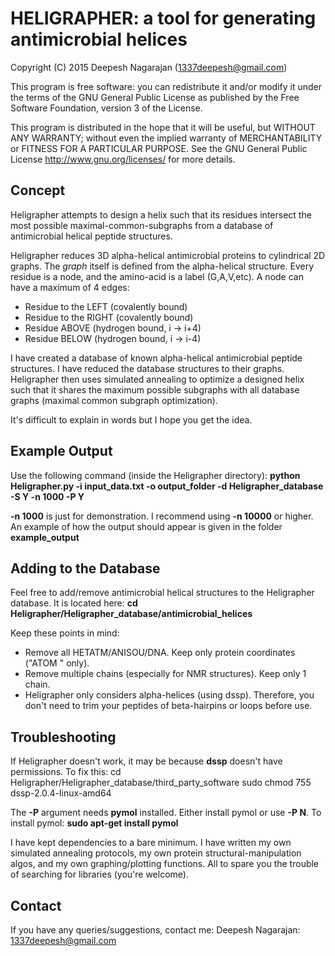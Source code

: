 HELIGRAPHER: a tool for generating antimicrobial helices
==============

Copyright (C) 2015 Deepesh Nagarajan (1337deepesh@gmail.com)

This program is free software: you can redistribute it and/or modify
it under the terms of the GNU General Public License as published by
the Free Software Foundation, version 3 of the License.

This program is distributed in the hope that it will be useful, but 
WITHOUT ANY WARRANTY; without even the implied warranty of
MERCHANTABILITY or FITNESS FOR A PARTICULAR PURPOSE.
See the GNU General Public License <http://www.gnu.org/licenses/>
for more details.

Concept
--------------

Heligrapher attempts to design a helix such that its residues intersect 
the most possible maximal-common-subgraphs from a database of antimicrobial 
helical peptide structures. 

Heligrapher reduces 3D alpha-helical antimicrobial proteins to cylindrical
2D graphs. The *graph* itself is defined from the alpha-helical structure. 
Every residue is a node, and the amino-acid is a label (G,A,V,etc).
A node can have a maximum of 4 edges:
- Residue to the LEFT (covalently bound)
- Residue to the RIGHT (covalently bound)
- Residue ABOVE (hydrogen bound, i -> i+4)
- Residue BELOW (hydrogen bound, i -> i-4)

I have created a database of known alpha-helical antimicrobial peptide structures.
I have reduced the database structures to their graphs. Heligrapher then uses simulated annealing to optimize a designed helix such that it shares the maximum 
possible subgraphs with all database graphs (maximal common subgraph optimization).

It's difficult to explain in words but I hope you get the idea.

Example Output
--------------
Use the following command (inside the Heligrapher directory):
**python Heligrapher.py -i input_data.txt -o output_folder -d Heligrapher_database -S Y -n 1000 -P Y**

**-n 1000** is just for demonstration. I recommend using **-n 10000** or higher.
An example of how the output should appear is given in the folder **example_output**

Adding to the Database
--------------

Feel free to add/remove antimicrobial helical structures to the Heligrapher 
database. It is located here:
**cd Heligrapher/Heligrapher_database/antimicrobial_helices**

Keep these points in mind:
- Remove all HETATM/ANISOU/DNA. Keep only protein coordinates ("ATOM  " only).
- Remove multiple chains (especially for NMR structures). Keep only 1 chain.
- Heligrapher only considers alpha-helices (using dssp). Therefore, you don't need
to trim your peptides of beta-hairpins or loops before use.

Troubleshooting
--------------

If Heligrapher doesn't work, it may be because **dssp** doesn't have permissions.
To fix this:
cd Heligrapher/Heligrapher_database/third_party_software
sudo chmod 755 dssp-2.0.4-linux-amd64

The **-P** argument needs **pymol** installed. Either install pymol or use **-P N**.
To install pymol:
**sudo apt-get install pymol**

I have kept dependencies to a bare minimum. I have written my own simulated 
annealing protocols, my own protein structural-manipulation algos, and my own 
graphing/plotting functions. All to spare you the trouble of searching for 
libraries (you're welcome).

Contact
--------------
If you have any queries/suggestions, contact me:
Deepesh Nagarajan: 1337deepesh@gmail.com
